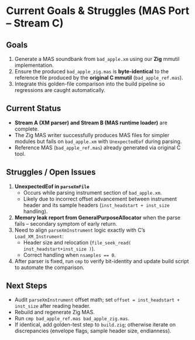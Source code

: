 # Current Goals & Struggles (MAS Port – Stream C)

## Goals
1. Generate a MAS soundbank from `bad_apple.xm` using our **Zig** mmutil implementation.
2. Ensure the produced `bad_apple_zig.mas` is **byte-identical** to the reference file produced by the **original C mmutil** (`bad_apple_ref.mas`).
3. Integrate this golden-file comparison into the build pipeline so regressions are caught automatically.

## Current Status
* **Stream A (XM parser) and Stream B (MAS runtime loader)** are complete.
* The Zig MAS writer successfully produces MAS files for simpler modules but fails on `bad_apple.xm` with `UnexpectedEof` during parsing.
* Reference MAS (`bad_apple_ref.mas`) already generated via original C tool.

## Struggles / Open Issues
1. **UnexpectedEof in `parseXmFile`**
   * Occurs while parsing instrument section of `bad_apple.xm`.
   * Likely due to incorrect offset advancement between instrument header and its sample headers (`inst_headstart + inst_size` handling).
2. **Memory leak report from GeneralPurposeAllocator** when the parse fails – secondary symptom of early return.
3. Need to align `parseXmInstrument` logic exactly with C’s `Load_XM_Instrument`:
   * Header size and relocation (`file_seek_read( inst_headstart+inst_size )`).
   * Correct handling when `nsamples == 0`.
4. After parser is fixed, run `cmp` to verify bit-identity and update build script to automate the comparison.

## Next Steps
- Audit `parseXmInstrument` offset math; set `offset = inst_headstart + inst_size` after reading header.
- Rebuild and regenerate Zig MAS.
- Run `cmp bad_apple_ref.mas bad_apple_zig.mas`.
- If identical, add golden-test step to `build.zig`; otherwise iterate on discrepancies (envelope flags, sample header size, endianness).

